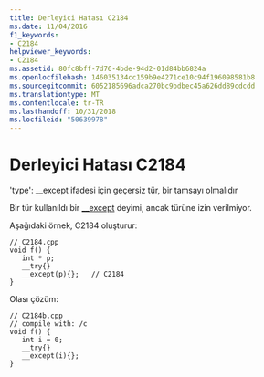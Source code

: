 ```yaml
---
title: Derleyici Hatası C2184
ms.date: 11/04/2016
f1_keywords:
- C2184
helpviewer_keywords:
- C2184
ms.assetid: 80fc8bff-7d76-4bde-94d2-01d84bb6824a
ms.openlocfilehash: 146035134cc159b9e4271ce10c94f196098581b8
ms.sourcegitcommit: 6052185696adca270bc9bdbec45a626dd89cdcdd
ms.translationtype: MT
ms.contentlocale: tr-TR
ms.lasthandoff: 10/31/2018
ms.locfileid: "50639978"
---
```

# <a name="compiler-error-c2184"></a>Derleyici Hatası C2184

'type': __except ifadesi için geçersiz tür, bir tamsayı olmalıdır

Bir tür kullanıldı bir [__except](../../c-language/try-except-statement-c.md) deyimi, ancak türüne izin verilmiyor.

Aşağıdaki örnek, C2184 oluşturur:

```
// C2184.cpp
void f() {
   int * p;
   __try{}
   __except(p){};   // C2184
}
```

Olası çözüm:

```
// C2184b.cpp
// compile with: /c
void f() {
   int i = 0;
   __try{}
   __except(i){};
}
```